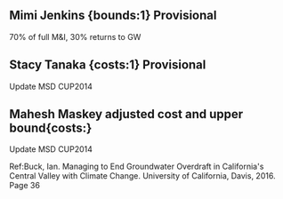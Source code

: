 ## Mimi Jenkins {bounds:1} Provisional
70% of full M&I, 30% returns to GW

## Stacy Tanaka {costs:1} Provisional
Update MSD CUP2014

## Mahesh Maskey adjusted cost and upper bound{costs:} 
Update MSD CUP2014

Ref:Buck, Ian. Managing to End Groundwater Overdraft in California's Central Valley with Climate Change. University of California, Davis, 2016.
Page 36
